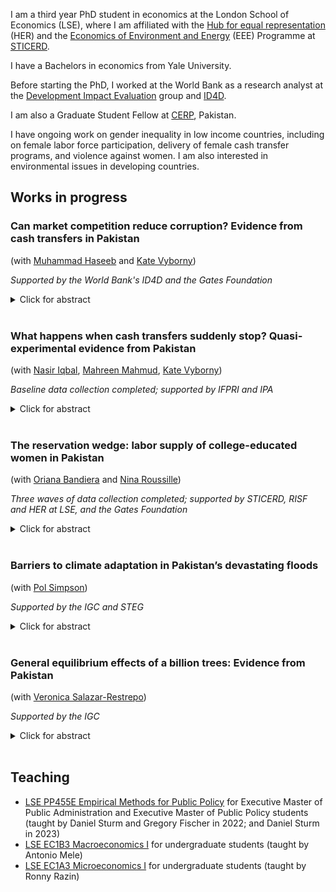I am a third year PhD student in economics at the London School of Economics (LSE), where I am affiliated with the [Hub for equal representation](https://www.hubequalrep.org) (HER) and the [Economics of Environment and Energy](https://sticerd.lse.ac.uk/_new/research/economics-environment-energy/default.asp) (EEE) Programme at [STICERD](https://sticerd.lse.ac.uk).

I have a Bachelors in economics from Yale University.

Before starting the PhD, I worked at the World Bank as a research analyst at the [Development Impact Evaluation](https://www.worldbank.org/en/research/dime) group and [ID4D](https://id4d.worldbank.org).

I am also a Graduate Student Fellow at [CERP](https://www.cerp.org.pk), Pakistan.

I have ongoing work on gender inequality in low income countries, including on female labor force participation, delivery of female cash transfer programs, and violence against women. I am also interested in environmental issues in developing countries. 

## Works in progress 

### Can market competition reduce corruption? Evidence from cash transfers in Pakistan 
(with [Muhammad Haseeb](https://sites.google.com/view/mhaseeb) and [Kate Vyborny](https://sites.google.com/site/kvyborny/home))

_Supported by the World Bank's ID4D and the Gates Foundation_

<details>

  <summary>Click for abstract</summary>	
	
  We study whether market competition between public officials can reduce corruption. We exploit exogenous changes to the market structure of payment delivery agents in Pakistan's Benazir Income Support Programme to assess impacts on corruption in the delivery of these cash transfers. We find that a payment reform that led to exclusive reliance on payment delivery agents increased reports of side payments paid involuntarily to access the cash transfer. However, higher market competition between these rent-seeking agents reduced extensive and intensive margin demand for bribes. 
</details>	
<br />
	
### What happens when cash transfers suddenly stop? Quasi-experimental evidence from Pakistan
(with [Nasir Iqbal](https://nasiriqbal.com.pk), [Mahreen Mahmud](https://sites.google.com/site/mahreenmahmudsite/home?authuser=0), [Kate Vyborny](https://sites.google.com/site/kvyborny/home))

_Baseline data collection completed; supported by IFPRI and IPA_
  
<details>

  <summary>Click for abstract</summary>  
 
  A growing body of evidence shows mostly positive impacts of cash transfers for women on a range of outcomes, especially intimate partner violence. However, there is limited work, empirical or theoretical, on what happens when long running unconditional cash transfers stop. Cash transfers may stop for a given household either because their economic position has improved and they no longer meet the eligibility criterion, or because of cuts to the funding pot resulting in a more stringent eligibility criterion. Since cash transfer programs are costly and may not be expected to provide support permanently, understanding how households cope when cash transfers stop is crucial. In this study, we use a regression discontinuity approach to examine the impact of the discontinuation of cash transfers on households in Pakistan who have been receiving transfers over a ten year period.
</details>
<br />


### The reservation wedge: labor supply of college-educated women in Pakistan 
(with [Oriana Bandiera](https://www.orianabandiera.net) and [Nina Roussille](http://ninaroussille.github.io/))

_Three waves of data collection completed; supported by STICERD, RISF and HER at LSE, and the Gates Foundation_

<details>

  <summary>Click for abstract</summary>  
 
Only 25% of women with a university degree work in Pakistan. This implies misallocation of talent, with large negative consequences for output. We survey male and female students enrolled in a large university in Pakistan. We embed hypothetical job choice vignettes into the survey to capture job preferences, and beliefs about social norms and the labor market. In particular, we elicit respondents’ reservation wages as well as beliefs about market wages against variations in work flexibility along two main dimensions: remote or on-site jobs, full or part-time jobs. By comparing men’s and women’s responses, we estimate how women’s preferences for flexibility affect the gender gap in labor force participation. Using labor market data from Pakistan's biggest job platform, we also compare reservation wages and beliefs about market wages with observed wages to infer biases in beliefs about the labor market. Finally, we elicit men’s and women’s perception of the degree of complementarity between the labor and the marriage market for women. We use insights from this baseline survey to desgin belief correction and job matching interventions for women and their families.
</details>

<br />

###  Barriers to climate adaptation in Pakistan’s devastating floods
(with [Pol Simpson](https://www.lse.ac.uk/economics/people/research-students/polly-simpson))

_Supported by the IGC and STEG_

<details>

<summary>Click for abstract</summary>

Extreme weather events are increasingly common as a result of climate change. Yet little is known about how exceptional climate shocks affect the lives of those most vulnerable to them, or about the barriers they face to moving out of harm's way. In this project, we study the effects of the 2022 flooding in Pakistan, which has affected 33 million households and left one third of the country under water. We track a random sample of 5,000 ultra-poor rural households at high frequency over 3-5 years. We estimate the impact of flooding on welfare outcomes, migration and occupational change by comparing the post-flood outcomes of 3,000 flood-affected households to those of 2,000 flood-unaffected households. Given that flooding was rainfall driven and entirely unanticipated, we consider this comparison to be the causal effect of exposure to floods. We also test for three barriers that may explain limited adaptation to climate change through migration and occupational change: (i) physical distance to migration destinations; (ii) presence of strong village networks; and (iii) ownership of sector- or location-specific immobile assets. Unforeseen floods shock these factors in plausibly random ways, allowing us to unpick the impact of frictions.

</details>

<br />

### General equilibrium effects of a billion trees: Evidence from Pakistan
(with [Veronica Salazar-Restrepo](https://www.lse.ac.uk/economics/people/research-students/veronica-salazar-restrepo))

_Supported by the IGC_

<details>

  <summary>Click for abstract</summary>  
 
  Several countries are investing large sums of money in nation-wide tree planting programs as part of their climate mitigation and adaptation strategies. However, there is limited evidence on the impacts of such programs on livelihoods and ecosystems. These programs may harm ecosystems and agriculture, deplete water supplies, displace local communities, and lead to more deforestation in other areas downstream. Conversely, planting the right species of trees at the right place can sequester carbon, regenerate forests and provide ecosystem services like flood prevention. In this project, we use satellite and administrative data to evaluate the net environmental and economic impacts of Pakistan's Billion Tree Tsunami Afforestation Programme (BTTAP), which planted 1 billion trees in the province of Khyber Pakhtunkhwa. Our general equilibrium framework accounts for the generation of new jobs and industries in ecosystem protection, as well as the displacement of existing economic activities like agriculture.
</details>
<br />

## Teaching 

- [LSE PP455E Empirical Methods for Public Policy](https://www.lse.ac.uk/resources/calendar.bak/courseGuides/EC/2015_EC455E.htm) for Executive Master of Public Administration and Executive Master of Public Policy students (taught by Daniel Sturm and Gregory Fischer in 2022; and Daniel Sturm in 2023)
- [LSE EC1B3 Macroeconomics I](https://www.lse.ac.uk/resources/calendar2021-2022/courseGuides/EC/2021_EC1B3.htm) for undergraduate students (taught by Antonio Mele)
- [LSE EC1A3 Microeconomics I](https://www.lse.ac.uk/resources/calendar2021-2022/courseGuides/EC/2021_EC1A3.htm) for undergraduate students (taught by Ronny Razin)


